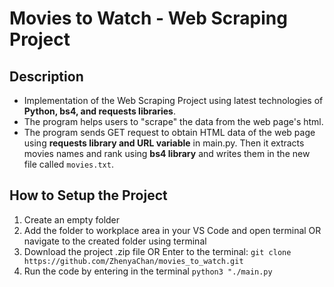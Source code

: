 # Movies to Watch - Web Scraping Project

## Description
- Implementation of the Web Scraping Project using latest technologies of <strong>Python, bs4, and requests libraries</strong>.
- The program helps users to "scrape" the data from the web page's html.
- The program sends GET request to obtain HTML data of the web page using <strong>requests library and URL variable</strong> in main.py. 
Then it extracts movies names and rank using <strong>bs4 library</strong> and writes them in the new file called `movies.txt`.

## How to Setup the Project
1. Create an empty folder
2. Add the folder to workplace area in your VS Code and open terminal OR navigate to the created folder using terminal
3. Download the project .zip file OR Enter to the terminal:
   `git clone https://github.com/ZhenyaChan/movies_to_watch.git`
4. Run the code by entering in the terminal `python3 "./main.py`
```sh